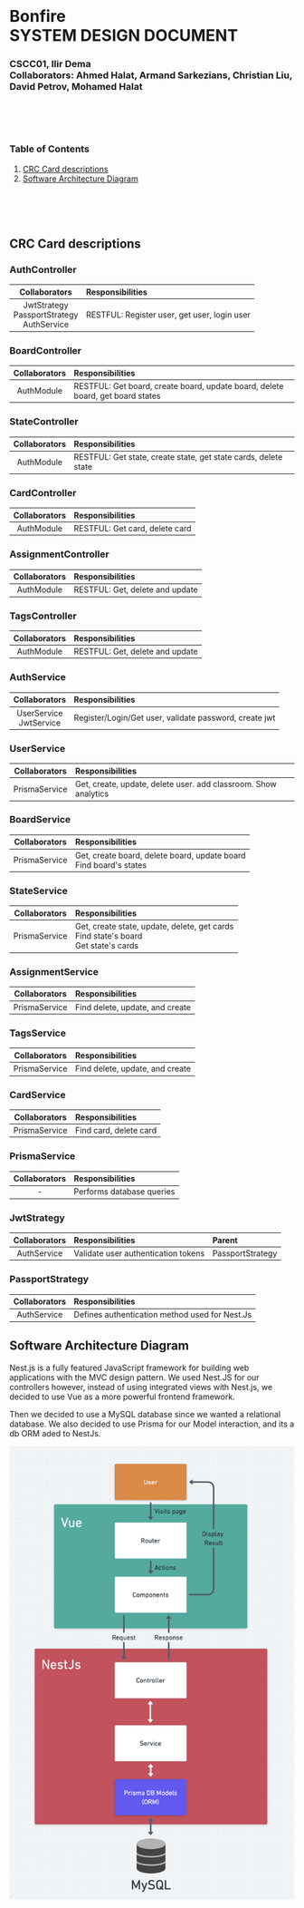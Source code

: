 <br><br><br>
# Bonfire <br> SYSTEM DESIGN DOCUMENT
### CSCC01, Ilir Dema <br> Collaborators: Ahmed Halat, Armand Sarkezians, Christian Liu, <br> David Petrov, Mohamed Halat
<br><br><br>

### Table of Contents
1. [CRC Card descriptions](#crc)
2. [Software Architecture Diagram](#diagram)

<br/><br/><br/>

## <a name="crc"></a>CRC Card descriptions
### AuthController
| Collaborators | Responsibilities |
| :---: | :--- |
| JwtStrategy<br> PassportStrategy <br> AuthService | RESTFUL: Register user, get user, login user |

### BoardController
| Collaborators | Responsibilities |
| :---: | :--- |
| AuthModule | RESTFUL: Get board, create board, update board, delete board, get board states |

### StateController
| Collaborators | Responsibilities |
| :---: | :--- |
| AuthModule | RESTFUL: Get state, create state, get state cards, delete state |

### CardController
| Collaborators | Responsibilities |
| :---: | :--- |
| AuthModule | RESTFUL: Get card, delete card |

### AssignmentController
| Collaborators | Responsibilities |
| :---: | :--- |
| AuthModule | RESTFUL: Get, delete and update |

### TagsController
| Collaborators | Responsibilities |
| :---: | :--- |
| AuthModule | RESTFUL: Get, delete and update |

### AuthService
| Collaborators | Responsibilities |
| :---: | :--- |
| UserService <br>JwtService | Register/Login/Get user, validate password, create jwt |

### UserService
| Collaborators | Responsibilities |
| :---: | :--- |
| PrismaService | Get, create, update, delete user. add classroom. Show analytics |

### BoardService
| Collaborators | Responsibilities |
| :---: | :--- |
| PrismaService | Get, create board, delete board, update board <br> Find board's states |


### StateService
| Collaborators | Responsibilities |
| :---: | :--- |
| PrismaService | Get, create state, update, delete, get cards <br> Find state's board <br> Get state's cards |


### AssignmentService
| Collaborators | Responsibilities |
| :---: | :--- |
| PrismaService | Find delete, update, and create |

### TagsService
| Collaborators | Responsibilities |
| :---: | :--- |
| PrismaService | Find delete, update, and create |

### CardService
| Collaborators | Responsibilities |
| :---: | :--- |
| PrismaService | Find card, delete card |

### PrismaService
| Collaborators | Responsibilities |
| :---: | :--- |
| - | Performs database queries |

### JwtStrategy
| Collaborators | Responsibilities | Parent |
| :---: | :--- | :--- |
| AuthService | Validate user authentication tokens | PassportStrategy |

### PassportStrategy
| Collaborators | Responsibilities |
| :---: | :--- |
| AuthService | Defines authentication method used for Nest.Js |

## <a name="diagram"></a>Software Architecture Diagram
  Nest.js is a fully featured JavaScript framework for building web applications with the MVC design pattern. We used Nest.JS for our controllers however, instead of using integrated views with Nest.js, we decided to use Vue as a more powerful frontend framework.

  Then we decided to use a MySQL database since we wanted a relational database. We also decided to use Prisma for our Model interaction, and its a db ORM aded to NestJs.

![Software Architecture Diagram](./assets/architecture%20diagram.png)
